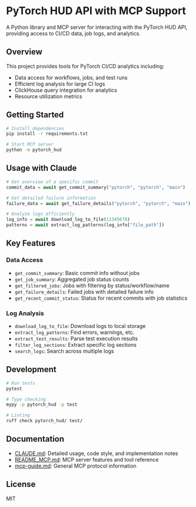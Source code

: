 # PyTorch HUD API with MCP Support

A Python library and MCP server for interacting with the PyTorch HUD API, providing access to CI/CD data, job logs, and analytics.

## Overview

This project provides tools for PyTorch CI/CD analytics including:
- Data access for workflows, jobs, and test runs
- Efficient log analysis for large CI logs
- ClickHouse query integration for analytics
- Resource utilization metrics

## Getting Started

```bash
# Install dependencies
pip install -r requirements.txt

# Start MCP server
python -m pytorch_hud
```

## Usage with Claude

```python
# Get overview of a specific commit
commit_data = await get_commit_summary("pytorch", "pytorch", "main")

# Get detailed failure information
failure_data = await get_failure_details("pytorch", "pytorch", "main")

# Analyze logs efficiently
log_info = await download_log_to_file(12345678)
patterns = await extract_log_patterns(log_info["file_path"])
```

## Key Features

### Data Access

- `get_commit_summary`: Basic commit info without jobs
- `get_job_summary`: Aggregated job status counts
- `get_filtered_jobs`: Jobs with filtering by status/workflow/name
- `get_failure_details`: Failed jobs with detailed failure info
- `get_recent_commit_status`: Status for recent commits with job statistics

### Log Analysis

- `download_log_to_file`: Download logs to local storage
- `extract_log_patterns`: Find errors, warnings, etc.
- `extract_test_results`: Parse test execution results
- `filter_log_sections`: Extract specific log sections
- `search_logs`: Search across multiple logs

## Development

```bash
# Run tests
pytest

# Type checking
mypy -p pytorch_hud -p test

# Linting
ruff check pytorch_hud/ test/
```

## Documentation

- [CLAUDE.md](CLAUDE.md): Detailed usage, code style, and implementation notes
- [README_MCP.md](README_MCP.md): MCP server features and tool reference
- [mcp-guide.md](mcp-guide.md): General MCP protocol information

## License

MIT
